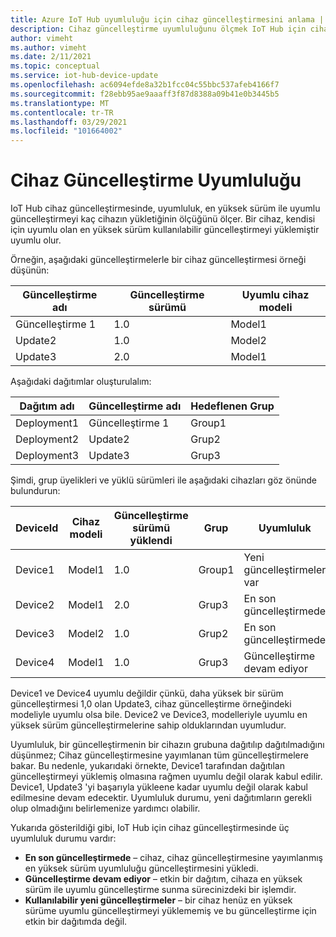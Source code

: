 ```yaml
---
title: Azure IoT Hub uyumluluğu için cihaz güncelleştirmesini anlama | Microsoft Docs
description: Cihaz güncelleştirme uyumluluğunu ölçmek IoT Hub için cihaz güncelleştirme 'nin nasıl yapıldığını anlayın.
author: vimeht
ms.author: vimeht
ms.date: 2/11/2021
ms.topic: conceptual
ms.service: iot-hub-device-update
ms.openlocfilehash: ac6094efde8a32b1fcc04c55bbc537afeb4166f7
ms.sourcegitcommit: f28ebb95ae9aaaff3f87d8388a09b41e0b3445b5
ms.translationtype: MT
ms.contentlocale: tr-TR
ms.lasthandoff: 03/29/2021
ms.locfileid: "101664002"
---
```

# <a name="device-update-compliance"></a>Cihaz Güncelleştirme Uyumluluğu

IoT Hub cihaz güncelleştirmesinde, uyumluluk, en yüksek sürüm ile uyumlu güncelleştirmeyi kaç cihazın yükletiğinin ölçüğünü ölçer. Bir cihaz, kendisi için uyumlu olan en yüksek sürüm kullanılabilir güncelleştirmeyi yüklemiştir uyumlu olur. 

Örneğin, aşağıdaki güncelleştirmelerle bir cihaz güncelleştirmesi örneği düşünün:

|Güncelleştirme adı|Güncelleştirme sürümü|Uyumlu cihaz modeli|
|-----------|--------------|-----------------------|
|Güncelleştirme 1    |1.0    |Model1|
|Update2    |1.0    |Model2|
|Update3    |2.0    |Model1|

Aşağıdaki dağıtımlar oluşturulalım:

|Dağıtım adı    |Güncelleştirme adı    |Hedeflenen Grup|
|-----------|--------------|-------------------|
|Deployment1    |Güncelleştirme 1    |Group1|
|Deployment2    |Update2    |Grup2|
|Deployment3    |Update3    |Grup3|

Şimdi, grup üyelikleri ve yüklü sürümleri ile aşağıdaki cihazları göz önünde bulundurun:

|DeviceId   |Cihaz modeli   |Güncelleştirme sürümü yüklendi|Grup |Uyumluluk|
|-----------|--------------|-----------------------|-----|---------|
|Device1    |Model1 |1.0    |Group1 |Yeni güncelleştirmeler var</span>|
|Device2    |Model1 |2.0    |Grup3 |En son güncelleştirmede|
|Device3    |Model2 |1.0    |Grup2 |En son güncelleştirmede|
|Device4    |Model1 |1.0    |Grup3 |Güncelleştirme devam ediyor|

Device1 ve Device4 uyumlu değildir çünkü, daha yüksek bir sürüm güncelleştirmesi 1,0 olan Update3, cihaz güncelleştirme örneğindeki modeliyle uyumlu olsa bile. Device2 ve Device3, modelleriyle uyumlu en yüksek sürüm güncelleştirmelerine sahip olduklarından uyumludur.

Uyumluluk, bir güncelleştirmenin bir cihazın grubuna dağıtılıp dağıtılmadığını düşünmez; Cihaz güncelleştirmesine yayımlanan tüm güncelleştirmelere bakar. Bu nedenle, yukarıdaki örnekte, Device1 tarafından dağıtılan güncelleştirmeyi yüklemiş olmasına rağmen uyumlu değil olarak kabul edilir. Device1, Update3 'yi başarıyla yükleene kadar uyumlu değil olarak kabul edilmesine devam edecektir. Uyumluluk durumu, yeni dağıtımların gerekli olup olmadığını belirlemenize yardımcı olabilir. 

Yukarıda gösterildiği gibi, IoT Hub için cihaz güncelleştirmesinde üç uyumluluk durumu vardır:

*   **En son güncelleştirmede** – cihaz, cihaz güncelleştirmesine yayımlanmış en yüksek sürüm uyumluluğu güncelleştirmesini yükledi.
*   **Güncelleştirme devam ediyor** – etkin bir dağıtım, cihaza en yüksek sürüm ile uyumlu güncelleştirme sunma sürecinizdeki bir işlemdir.
*   **Kullanılabilir yeni güncelleştirmeler** – bir cihaz henüz en yüksek sürüme uyumlu güncelleştirmeyi yüklememiş ve bu güncelleştirme için etkin bir dağıtımda değil.
